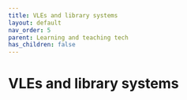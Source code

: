 ```yaml
---
title: VLEs and library systems
layout: default
nav_order: 5
parent: Learning and teaching tech
has_children: false
---
```


# VLEs and library systems
